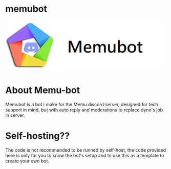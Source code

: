 # memubot
![](readmefiles/memu-bot-banner.png)

# About Memu-bot

Memubot is a bot i make for the Memu discord server, designed for tech support in mind, but with auto reply and moderations to replace dyno's job in server.

# Self-hosting??

The code is not recommended to be runned by self-host, the code provided here is only for you to know the bot's setup and to use this as a template to create your own bot.
